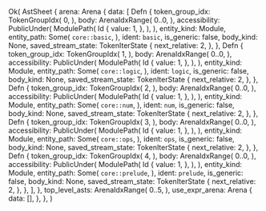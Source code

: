 Ok(
    AstSheet {
        arena: Arena {
            data: [
                Defn {
                    token_group_idx: TokenGroupIdx(
                        0,
                    ),
                    body: ArenaIdxRange(
                        0..0,
                    ),
                    accessibility: PublicUnder(
                        ModulePath(
                            Id {
                                value: 1,
                            },
                        ),
                    ),
                    entity_kind: Module,
                    entity_path: Some(
                        `core::basic`,
                    ),
                    ident: `basic`,
                    is_generic: false,
                    body_kind: None,
                    saved_stream_state: TokenIterState {
                        next_relative: 2,
                    },
                },
                Defn {
                    token_group_idx: TokenGroupIdx(
                        1,
                    ),
                    body: ArenaIdxRange(
                        0..0,
                    ),
                    accessibility: PublicUnder(
                        ModulePath(
                            Id {
                                value: 1,
                            },
                        ),
                    ),
                    entity_kind: Module,
                    entity_path: Some(
                        `core::logic`,
                    ),
                    ident: `logic`,
                    is_generic: false,
                    body_kind: None,
                    saved_stream_state: TokenIterState {
                        next_relative: 2,
                    },
                },
                Defn {
                    token_group_idx: TokenGroupIdx(
                        2,
                    ),
                    body: ArenaIdxRange(
                        0..0,
                    ),
                    accessibility: PublicUnder(
                        ModulePath(
                            Id {
                                value: 1,
                            },
                        ),
                    ),
                    entity_kind: Module,
                    entity_path: Some(
                        `core::num`,
                    ),
                    ident: `num`,
                    is_generic: false,
                    body_kind: None,
                    saved_stream_state: TokenIterState {
                        next_relative: 2,
                    },
                },
                Defn {
                    token_group_idx: TokenGroupIdx(
                        3,
                    ),
                    body: ArenaIdxRange(
                        0..0,
                    ),
                    accessibility: PublicUnder(
                        ModulePath(
                            Id {
                                value: 1,
                            },
                        ),
                    ),
                    entity_kind: Module,
                    entity_path: Some(
                        `core::ops`,
                    ),
                    ident: `ops`,
                    is_generic: false,
                    body_kind: None,
                    saved_stream_state: TokenIterState {
                        next_relative: 2,
                    },
                },
                Defn {
                    token_group_idx: TokenGroupIdx(
                        4,
                    ),
                    body: ArenaIdxRange(
                        0..0,
                    ),
                    accessibility: PublicUnder(
                        ModulePath(
                            Id {
                                value: 1,
                            },
                        ),
                    ),
                    entity_kind: Module,
                    entity_path: Some(
                        `core::prelude`,
                    ),
                    ident: `prelude`,
                    is_generic: false,
                    body_kind: None,
                    saved_stream_state: TokenIterState {
                        next_relative: 2,
                    },
                },
            ],
        },
        top_level_asts: ArenaIdxRange(
            0..5,
        ),
        use_expr_arena: Arena {
            data: [],
        },
    },
)